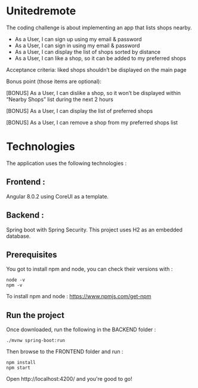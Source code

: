 # Unitedremote

The coding challenge is about implementing an app that lists shops nearby.
- As a User, I can sign up using my email & password
- As a User, I can sign in using my email & password
- As a User, I can display the list of shops sorted by distance
- As a User, I can like a shop, so it can be added to my preferred shops

Acceptance criteria: liked shops shouldn’t be displayed on the main page

Bonus point (those items are optional):

[BONUS] As a User, I can dislike a shop, so it won’t be displayed within “Nearby Shops” list during the next 2 hours

[BONUS] As a User, I can display the list of preferred shops

[BONUS] As a User, I can remove a shop from my preferred shops list

# Technologies

The application uses the following technologies :

## Frontend :

Angular 8.0.2 using CoreUI as a template.

## Backend :

Spring boot with Spring Security.
This project uses H2 as an embedded database.

## Prerequisites

You got to install npm and node, you can check their versions with :
```
node -v
npm -v
```
To install npm and node :
https://www.npmjs.com/get-npm

## Run the project

Once downloaded, run the following in the BACKEND folder :
```
./mvnw spring-boot:run
```
Then browse to the FRONTEND folder and run :
```
npm install
npm start
```

Open http://localhost:4200/ and you're good to go!
